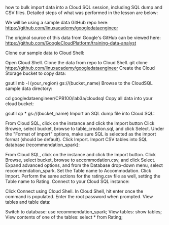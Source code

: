 how to bulk import data into a Cloud SQL session, including SQL dump and CSV files. Detailed steps of what was performed in the lesson are below:

We will be using a sample data GitHub repo here: https://github.com/linuxacademy/googledataengineer

The original source of this data from Google's GitHub can be viewed here: https://github.com/GoogleCloudPlatform/training-data-analyst

Clone our sample data to Cloud Shell:

Open Cloud Shell.
Clone the data from repo to Cloud Shell.
git clone https://github.com/linuxacademy/googledataengineer
Create the Cloud Storage bucket to copy data:

gsutil mb -l (your_region) gs://(bucket_name)
Browse to the CloudSQL sample data directory:

cd googledataengineer/CPB100/lab3a/cloudsql
Copy all data into your cloud bucket:

gsutil cp * gs://(bucket_name)
Import an SQL dump file into Cloud SQL:

From Cloud SQL, click on the instance and click the Import button
Click Browse, select bucket, browse to table_creation.sql, and click Select.
Under the "Format of import" options, make sure SQL is selected as the import format (should be default).
Click Import.
Import CSV tables into SQL database (recommendation_spark):

From Cloud SQL, click on the instance and click the Import button.
Click Browse, select bucket, browse to accommodation.csv, and click Select.
Expand advanced options, and from the Database drop-down menu, select recommendation_spark.
Set the Table name to Accommodation.
Click Import.
Perform the same actions for the rating.csv file as well, setting the Table name to Rating.
Connect to your Cloud SQL instance:

Click Connect using Cloud Shell.
In Cloud Shell, hit enter once the command is populated.
Enter the root password when prompted.
View tables and table data:

Switch to database:
use recommendation_spark;
View tables:
show tables;
View contents of one of the tables:
select * from Rating;